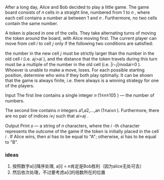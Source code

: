 After a long day, Alice and Bob decided to play a little game. The game board consists of 𝑛
cells in a straight line, numbered from 1
to 𝑛
, where each cell contains a number 𝑎𝑖
between 1
and 𝑛
. Furthermore, no two cells contain the same number.

A token is placed in one of the cells. They take alternating turns of moving the token around the board, with Alice
moving first. The current player can move from cell 𝑖
to cell 𝑗
only if the following two conditions are satisfied:

the number in the new cell 𝑗
must be strictly larger than the number in the old cell 𝑖
(i.e. 𝑎𝑗>𝑎𝑖
), and
the distance that the token travels during this turn must be a multiple of the number in the old cell (i.e.
|𝑖−𝑗|mod𝑎𝑖=0
).
Whoever is unable to make a move, loses. For each possible starting position, determine who wins if they both play
optimally. It can be shown that the game is always finite, i.e. there always is a winning strategy for one of the
players.

Input
The first line contains a single integer 𝑛
(1≤𝑛≤105
) — the number of numbers.

The second line contains 𝑛
integers 𝑎1,𝑎2,…,𝑎𝑛
(1≤𝑎𝑖≤𝑛
). Furthermore, there are no pair of indices 𝑖≠𝑗
such that 𝑎𝑖=𝑎𝑗
.

Output
Print 𝑠
— a string of 𝑛
characters, where the 𝑖
-th character represents the outcome of the game if the token is initially placed in the cell 𝑖
. If Alice wins, then 𝑠𝑖
has to be equal to "A"; otherwise, 𝑠𝑖
has to be equal to "B".

### ideas

1. 按照数字a[i]降序处理, a[i] = n肯定是Bob胜利（因为alice无处可去）
2. 然后依次处理，不过要考虑a[i]的倍数所在的位置